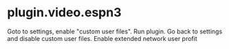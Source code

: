 plugin.video.espn3
==================

Goto to settings, enable "custom user files".
Run plugin.
Go back to settings and disable custom user files.
Enable extended network user
profit